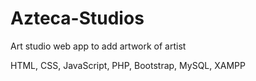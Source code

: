 # Azteca-Studios

Art studio web app to add artwork of artist

HTML, CSS, JavaScript, PHP, Bootstrap, MySQL, XAMPP

